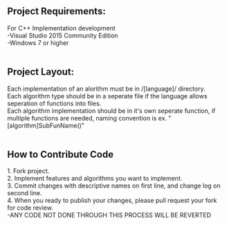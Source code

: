 <h2>Project Requirements:</h2>
	For C++ Implementation development <br />
		-Visual Studio 2015 Community Edition<br />
		-Windows 7 or higher <br /><br />

<h2>Project Layout:</h2>
	Each implementation of an alorithm must be in /[language]/ directory.<br />
	Each algorithm type should be in a seperate file if the language allows seperation of functions into files.<br />
	Each algorithm implementation should be in it's own seperate function, if multiple functions are needed, naming convention is ex. "[algorithm]SubFunName()"<br /> <br />
	
<h2>How to Contribute Code</h2>
	1. Fork project.<br />
	2. Implement features and algorithms you want to implement.<br />
	3. Commit changes with descriptive names on first line, and change log on second line.<br />
	4. When you ready to publish your changes, please pull request your fork for code review.<br />
	-ANY CODE NOT DONE THROUGH THIS PROCESS WILL BE REVERTED